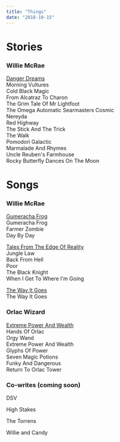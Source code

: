 ```yaml
---
title: "Things"
date: "2018-10-15"
---
```


# Stories

### Willie McRae

[Danger Dreams](https://store.bookbaby.com/book/danger-dreams)  
Morning Vultures  
Cold Black Magic  
From Alcatraz To Charon  
The Grim Tale Of Mr Lightfoot  
The Omega Automatic Searmasters Cosmic  
Nereyda  
Red Highway  
The Stick And The Trick  
The Walk  
Pomodori Galactic  
Marmalade And Rhymes  
Uncle Reuben's Farmhouse  
Rocky Butterfly Dances On The Moon  



# Songs

### Willie McRae

[Gumeracha Frog](https://store.cdbaby.com/cd/williemcrae)  
Gumeracha Frog  
Farmer Zombie  
Day By Day  

[Tales From The Edge Of Reality](https://store.cdbaby.com/cd/williemcrae3)  
Jungle Law  
Back From Hell  
Poor  
The Black Knight  
When I Get To Where I'm Going  

[The Way It Goes](https://store.cdbaby.com/cd/williemcrae2)  
The Way It Goes  

### Orlac Wizard

[Extreme Power And Wealth](https://store.cdbaby.com/cd/orlacwizard)  
Hands Of Orlac  
Orgy Wand  
Extreme Power And Wealth  
Glyphs Of Power  
Seven Magic Potions  
Funky And Dangerous  
Return To Orlac Tower  

### Co-writes (coming soon)  

DSV 

High Stakes  

The Torrens  

Willie and Candy  











